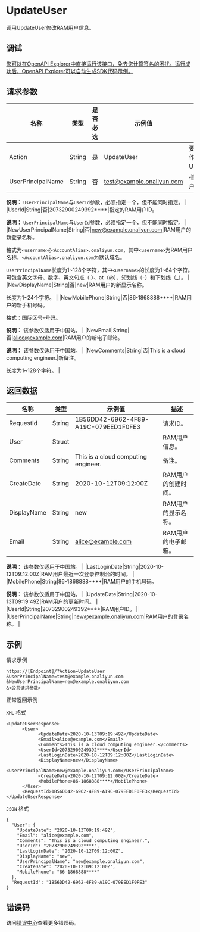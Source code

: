 # UpdateUser

调用UpdateUser修改RAM用户信息。

## 调试

[您可以在OpenAPI Explorer中直接运行该接口，免去您计算签名的困扰。运行成功后，OpenAPI Explorer可以自动生成SDK代码示例。](https://api.aliyun.com/#product=Ims&api=UpdateUser&type=RPC&version=2019-08-15)

## 请求参数

|名称|类型|是否必选|示例值|描述|
|--|--|----|---|--|
|Action|String|是|UpdateUser|要执行的操作。取值：UpdateUser。 |
|UserPrincipalName|String|否|test@example.onaliyun.com|指定的RAM用户登录名称。

 **说明：** `UserPrincipalName`与`UserId`参数，必须指定一个，但不能同时指定。 |
|UserId|String|否|20732900249392\*\*\*\*|指定的RAM用户ID。

 **说明：** `UserPrincipalName`与`UserId`参数，必须指定一个，但不能同时指定。 |
|NewUserPrincipalName|String|否|new@example.onaliyun.com|RAM用户的新登录名称。

 格式为`<username>@<AccountAlias>.onaliyun.com`，其中`<username>`为RAM用户名称，`<AccountAlias>.onaliyun.com`为默认域名。

 `UserPrincipalName`长度为1~128个字符，其中`<username>`的长度为1~64个字符。可包含英文字母、数字、英文句点（.）、at（@）、短划线（-）和下划线（\_）。 |
|NewDisplayName|String|否|new|RAM用户的新显示名称。

 长度为1~24个字符。 |
|NewMobilePhone|String|否|86-1868888\*\*\*\*|RAM用户的新手机号码。

 格式：国际区号-号码。

 **说明：** 该参数仅适用于中国站。 |
|NewEmail|String|否|alice@example.com|RAM用户的新电子邮箱。

 **说明：** 该参数仅适用于中国站。 |
|NewComments|String|否|This is a cloud computing engineer.|新备注。

 长度为1~128个字符。 |

## 返回数据

|名称|类型|示例值|描述|
|--|--|---|--|
|RequestId|String|1B56DD42-6962-4F89-A19C-079EED1F0FE3|请求ID。 |
|User|Struct| |RAM用户信息。 |
|Comments|String|This is a cloud computing engineer.|备注。 |
|CreateDate|String|2020-10-12T09:12:00Z|RAM用户的创建时间。 |
|DisplayName|String|new|RAM用户的显示名称。 |
|Email|String|alice@example.com|RAM用户的电子邮箱。

 **说明：** 该参数仅适用于中国站。 |
|LastLoginDate|String|2020-10-12T09:12:00Z|RAM用户最近一次登录控制台的时间。 |
|MobilePhone|String|86-1868888\*\*\*\*|RAM用户的手机号码。

 **说明：** 该参数仅适用于中国站。 |
|UpdateDate|String|2020-10-13T09:19:49Z|RAM用户的更新时间。 |
|UserId|String|20732900249392\*\*\*\*|RAM用户ID。 |
|UserPrincipalName|String|new@example.onaliyun.com|RAM用户的登录名称。 |

## 示例

请求示例

```
https://[Endpoint]/?Action=UpdateUser
&UserPrincipalName=test@example.onaliyun.com
&NewUserPrincipalName=new@example.onaliyun.com
&<公共请求参数>
```

正常返回示例

`XML` 格式

```
<UpdateUserResponse>
	  <User>
		    <UpdateDate>2020-10-13T09:19:49Z</UpdateDate>
		    <Email>alice@example.com</Email>
		    <Comments>This is a cloud computing engineer.</Comments>
		    <UserId>20732900249392****</UserId>
		    <LastLoginDate>2020-10-12T09:12:00Z</LastLoginDate>
		    <DisplayName>new</DisplayName>
		    <UserPrincipalName>new@example.onaliyun.com</UserPrincipalName>
		    <CreateDate>2020-10-12T09:12:00Z</CreateDate>
		    <MobilePhone>86-1868888****</MobilePhone>
	  </User>
	  <RequestId>1B56DD42-6962-4F89-A19C-079EED1F0FE3</RequestId>
</UpdateUserResponse>
```

`JSON` 格式

```
{
  "User": {
    "UpdateDate": "2020-10-13T09:19:49Z",
    "Email": "alice@example.com",
    "Comments": "This is a cloud computing engineer.",
    "UserId": "20732900249392****",
    "LastLoginDate": "2020-10-12T09:12:00Z",
    "DisplayName": "new",
    "UserPrincipalName": "new@example.onaliyun.com",
    "CreateDate": "2020-10-12T09:12:00Z",
    "MobilePhone": "86-1868888****"
  },
  "RequestId": "1B56DD42-6962-4F89-A19C-079EED1F0FE3"
}
```

## 错误码

访问[错误中心](https://error-center.alibabacloud.com/status/product/Ims)查看更多错误码。

